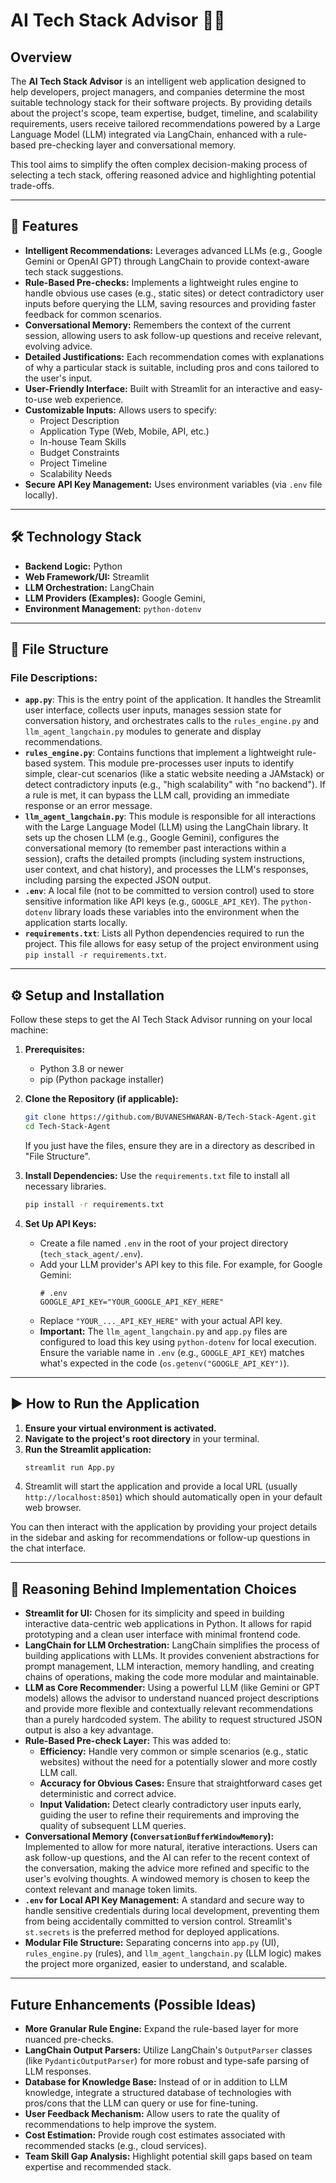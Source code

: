 # AI Tech Stack Advisor 🤖💡

## Overview

The **AI Tech Stack Advisor** is an intelligent web application designed to help developers, project managers, and companies determine the most suitable technology stack for their software projects. By providing details about the project's scope, team expertise, budget, timeline, and scalability requirements, users receive tailored recommendations powered by a Large Language Model (LLM) integrated via LangChain, enhanced with a rule-based pre-checking layer and conversational memory.

This tool aims to simplify the often complex decision-making process of selecting a tech stack, offering reasoned advice and highlighting potential trade-offs.

---

## 🌟 Features

* **Intelligent Recommendations:** Leverages advanced LLMs (e.g., Google Gemini or OpenAI GPT) through LangChain to provide context-aware tech stack suggestions.
* **Rule-Based Pre-checks:** Implements a lightweight rules engine to handle obvious use cases (e.g., static sites) or detect contradictory user inputs before querying the LLM, saving resources and providing faster feedback for common scenarios.
* **Conversational Memory:** Remembers the context of the current session, allowing users to ask follow-up questions and receive relevant, evolving advice.
* **Detailed Justifications:** Each recommendation comes with explanations of why a particular stack is suitable, including pros and cons tailored to the user's input.
* **User-Friendly Interface:** Built with Streamlit for an interactive and easy-to-use web experience.
* **Customizable Inputs:** Allows users to specify:
    * Project Description
    * Application Type (Web, Mobile, API, etc.)
    * In-house Team Skills
    * Budget Constraints
    * Project Timeline
    * Scalability Needs
* **Secure API Key Management:** Uses environment variables (via `.env` file locally).

---

## 🛠️ Technology Stack

* **Backend Logic:** Python
* **Web Framework/UI:** Streamlit
* **LLM Orchestration:** LangChain
* **LLM Providers (Examples):** Google Gemini,
* **Environment Management:** `python-dotenv`

---

## 📄 File Structure


### File Descriptions:

* **`app.py`**: This is the entry point of the application. It handles the Streamlit user interface, collects user inputs, manages session state for conversation history, and orchestrates calls to the `rules_engine.py` and `llm_agent_langchain.py` modules to generate and display recommendations.
* **`rules_engine.py`**: Contains functions that implement a lightweight rule-based system. This module pre-processes user inputs to identify simple, clear-cut scenarios (like a static website needing a JAMstack) or detect contradictory inputs (e.g., "high scalability" with "no backend"). If a rule is met, it can bypass the LLM call, providing an immediate response or an error message.
* **`llm_agent_langchain.py`**: This module is responsible for all interactions with the Large Language Model (LLM) using the LangChain library. It sets up the chosen LLM (e.g., Google Gemini), configures the conversational memory (to remember past interactions within a session), crafts the detailed prompts (including system instructions, user context, and chat history), and processes the LLM's responses, including parsing the expected JSON output.
* **`.env`**: A local file (not to be committed to version control) used to store sensitive information like API keys (e.g., `GOOGLE_API_KEY`). The `python-dotenv` library loads these variables into the environment when the application starts locally.
* **`requirements.txt`**: Lists all Python dependencies required to run the project. This file allows for easy setup of the project environment using `pip install -r requirements.txt`.

---

## ⚙️ Setup and Installation

Follow these steps to get the AI Tech Stack Advisor running on your local machine:

1.  **Prerequisites:**
    * Python 3.8 or newer
    * pip (Python package installer)

2.  **Clone the Repository (if applicable):**
    ```bash
    git clone https://github.com/BUVANESHWARAN-B/Tech-Stack-Agent.git
    cd Tech-Stack-Agent
    ```
    If you just have the files, ensure they are in a directory as described in "File Structure".

3.  **Install Dependencies:**
    Use the `requirements.txt` file to install all necessary libraries.
    ```bash
    pip install -r requirements.txt
    ```

4.  **Set Up API Keys:**
    * Create a file named `.env` in the root of your project directory (`tech_stack_agent/.env`).
    * Add your LLM provider's API key to this file. For example, for Google Gemini:
        ```env
        # .env
        GOOGLE_API_KEY="YOUR_GOOGLE_API_KEY_HERE"
        ```
    * Replace `"YOUR_..._API_KEY_HERE"` with your actual API key.
    * **Important:** The `llm_agent_langchain.py` and `app.py` files are configured to load this key using `python-dotenv` for local execution. Ensure the variable name in `.env` (e.g., `GOOGLE_API_KEY`) matches what's expected in the code (`os.getenv("GOOGLE_API_KEY")`).

---

## ▶️ How to Run the Application

1.  **Ensure your virtual environment is activated.**
2.  **Navigate to the project's root directory** in your terminal.
3.  **Run the Streamlit application:**
    ```bash
    streamlit run App.py
    ```
4.  Streamlit will start the application and provide a local URL (usually `http://localhost:8501`) which should automatically open in your default web browser.

You can then interact with the application by providing your project details in the sidebar and asking for recommendations or follow-up questions in the chat interface.

---

## 🤔 Reasoning Behind Implementation Choices

* **Streamlit for UI:** Chosen for its simplicity and speed in building interactive data-centric web applications in Python. It allows for rapid prototyping and a clean user interface with minimal frontend code.
* **LangChain for LLM Orchestration:** LangChain simplifies the process of building applications with LLMs. It provides convenient abstractions for prompt management, LLM interaction, memory handling, and creating chains of operations, making the code more modular and maintainable.
* **LLM as Core Recommender:** Using a powerful LLM (like Gemini or GPT models) allows the advisor to understand nuanced project descriptions and provide more flexible and contextually relevant recommendations than a purely hardcoded system. The ability to request structured JSON output is also a key advantage.
* **Rule-Based Pre-check Layer:** This was added to:
    * **Efficiency:** Handle very common or simple scenarios (e.g., static websites) without the need for a potentially slower and more costly LLM call.
    * **Accuracy for Obvious Cases:** Ensure that straightforward cases get deterministic and correct advice.
    * **Input Validation:** Detect clearly contradictory user inputs early, guiding the user to refine their requirements and improving the quality of subsequent LLM queries.
* **Conversational Memory (`ConversationBufferWindowMemory`):** Implemented to allow for more natural, iterative interactions. Users can ask follow-up questions, and the AI can refer to the recent context of the conversation, making the advice more refined and specific to the user's evolving thoughts. A windowed memory is chosen to keep the context relevant and manage token limits.
* **`.env` for Local API Key Management:** A standard and secure way to handle sensitive credentials during local development, preventing them from being accidentally committed to version control. Streamlit's `st.secrets` is the preferred method for deployed applications.
* **Modular File Structure:** Separating concerns into `app.py` (UI), `rules_engine.py` (rules), and `llm_agent_langchain.py` (LLM logic) makes the project more organized, easier to understand, and scalable.

---

## Future Enhancements (Possible Ideas)

* **More Granular Rule Engine:** Expand the rule-based layer for more nuanced pre-checks.
* **LangChain Output Parsers:** Utilize LangChain's `OutputParser` classes (like `PydanticOutputParser`) for more robust and type-safe parsing of LLM responses.
* **Database for Knowledge Base:** Instead of or in addition to LLM knowledge, integrate a structured database of technologies with pros/cons that the LLM can query or use for fine-tuning.
* **User Feedback Mechanism:** Allow users to rate the quality of recommendations to help improve the system.
* **Cost Estimation:** Provide rough cost estimates associated with recommended stacks (e.g., cloud services).
* **Team Skill Gap Analysis:** Highlight potential skill gaps based on team expertise and recommended stack.
